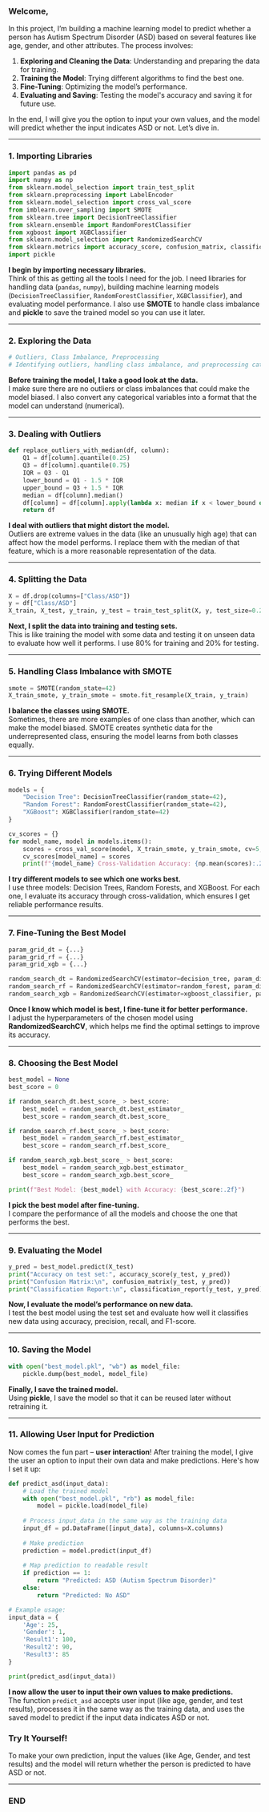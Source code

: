### Welcome,



In this project, I’m building a machine learning model to predict whether a person has Autism Spectrum Disorder (ASD) based on several features like age, gender, and other attributes. The process involves:
1. **Exploring and Cleaning the Data**: Understanding and preparing the data for training.
2. **Training the Model**: Trying different algorithms to find the best one.
3. **Fine-Tuning**: Optimizing the model’s performance.
4. **Evaluating and Saving**: Testing the model's accuracy and saving it for future use.

In the end, I will give you the option to input your own values, and the model will predict whether the input indicates ASD or not. Let’s dive in.

---

### **1. Importing Libraries**

```python
import pandas as pd
import numpy as np
from sklearn.model_selection import train_test_split
from sklearn.preprocessing import LabelEncoder
from sklearn.model_selection import cross_val_score
from imblearn.over_sampling import SMOTE
from sklearn.tree import DecisionTreeClassifier
from sklearn.ensemble import RandomForestClassifier
from xgboost import XGBClassifier
from sklearn.model_selection import RandomizedSearchCV
from sklearn.metrics import accuracy_score, confusion_matrix, classification_report
import pickle
```

**I begin by importing necessary libraries.**  
Think of this as getting all the tools I need for the job. I need libraries for handling data (`pandas`, `numpy`), building machine learning models (`DecisionTreeClassifier`, `RandomForestClassifier`, `XGBClassifier`), and evaluating model performance. I also use **SMOTE** to handle class imbalance and **pickle** to save the trained model so you can use it later.

---

### **2. Exploring the Data**

```python
# Outliers, Class Imbalance, Preprocessing
# Identifying outliers, handling class imbalance, and preprocessing categorical features
```

**Before training the model, I take a good look at the data.**  
I make sure there are no outliers or class imbalances that could make the model biased. I also convert any categorical variables into a format that the model can understand (numerical).

---

### **3. Dealing with Outliers**

```python
def replace_outliers_with_median(df, column):
    Q1 = df[column].quantile(0.25)
    Q3 = df[column].quantile(0.75)
    IQR = Q3 - Q1
    lower_bound = Q1 - 1.5 * IQR
    upper_bound = Q3 + 1.5 * IQR
    median = df[column].median()
    df[column] = df[column].apply(lambda x: median if x < lower_bound or x > upper_bound else x)
    return df
```

**I deal with outliers that might distort the model.**  
Outliers are extreme values in the data (like an unusually high age) that can affect how the model performs. I replace them with the median of that feature, which is a more reasonable representation of the data.

---

### **4. Splitting the Data**

```python
X = df.drop(columns=["Class/ASD"])
y = df["Class/ASD"]
X_train, X_test, y_train, y_test = train_test_split(X, y, test_size=0.2, random_state=42)
```

**Next, I split the data into training and testing sets.**  
This is like training the model with some data and testing it on unseen data to evaluate how well it performs. I use 80% for training and 20% for testing.

---

### **5. Handling Class Imbalance with SMOTE**

```python
smote = SMOTE(random_state=42)
X_train_smote, y_train_smote = smote.fit_resample(X_train, y_train)
```

**I balance the classes using SMOTE.**  
Sometimes, there are more examples of one class than another, which can make the model biased. SMOTE creates synthetic data for the underrepresented class, ensuring the model learns from both classes equally.

---

### **6. Trying Different Models**

```python
models = {
    "Decision Tree": DecisionTreeClassifier(random_state=42),
    "Random Forest": RandomForestClassifier(random_state=42),
    "XGBoost": XGBClassifier(random_state=42)
}

cv_scores = {}
for model_name, model in models.items():
    scores = cross_val_score(model, X_train_smote, y_train_smote, cv=5, scoring="accuracy")
    cv_scores[model_name] = scores
    print(f"{model_name} Cross-Validation Accuracy: {np.mean(scores):.2f}")
```

**I try different models to see which one works best.**  
I use three models: Decision Trees, Random Forests, and XGBoost. For each one, I evaluate its accuracy through cross-validation, which ensures I get reliable performance results.

---

### **7. Fine-Tuning the Best Model**

```python
param_grid_dt = {...}
param_grid_rf = {...}
param_grid_xgb = {...}

random_search_dt = RandomizedSearchCV(estimator=decision_tree, param_distributions=param_grid_dt, n_iter=20, cv=5, scoring="accuracy", random_state=42)
random_search_rf = RandomizedSearchCV(estimator=random_forest, param_distributions=param_grid_rf, n_iter=20, cv=5, scoring="accuracy", random_state=42)
random_search_xgb = RandomizedSearchCV(estimator=xgboost_classifier, param_distributions=param_grid_xgb, n_iter=20, cv=5, scoring="accuracy", random_state=42)
```

**Once I know which model is best, I fine-tune it for better performance.**  
I adjust the hyperparameters of the chosen model using **RandomizedSearchCV**, which helps me find the optimal settings to improve its accuracy.

---

### **8. Choosing the Best Model**

```python
best_model = None
best_score = 0

if random_search_dt.best_score_ > best_score:
    best_model = random_search_dt.best_estimator_
    best_score = random_search_dt.best_score_

if random_search_rf.best_score_ > best_score:
    best_model = random_search_rf.best_estimator_
    best_score = random_search_rf.best_score_

if random_search_xgb.best_score_ > best_score:
    best_model = random_search_xgb.best_estimator_
    best_score = random_search_xgb.best_score_

print(f"Best Model: {best_model} with Accuracy: {best_score:.2f}")
```

**I pick the best model after fine-tuning.**  
I compare the performance of all the models and choose the one that performs the best.

---

### **9. Evaluating the Model**

```python
y_pred = best_model.predict(X_test)
print("Accuracy on test set:", accuracy_score(y_test, y_pred))
print("Confusion Matrix:\n", confusion_matrix(y_test, y_pred))
print("Classification Report:\n", classification_report(y_test, y_pred))
```

**Now, I evaluate the model’s performance on new data.**  
I test the best model using the test set and evaluate how well it classifies new data using accuracy, precision, recall, and F1-score.

---

### **10. Saving the Model**

```python
with open("best_model.pkl", "wb") as model_file:
    pickle.dump(best_model, model_file)
```

**Finally, I save the trained model.**  
Using **pickle**, I save the model so that it can be reused later without retraining it.

---

### **11. Allowing User Input for Prediction**

Now comes the fun part – **user interaction**! After training the model, I give the user an option to input their own data and make predictions. Here's how I set it up:

```python
def predict_asd(input_data):
    # Load the trained model
    with open("best_model.pkl", "rb") as model_file:
        model = pickle.load(model_file)
    
    # Process input_data in the same way as the training data
    input_df = pd.DataFrame([input_data], columns=X.columns)
    
    # Make prediction
    prediction = model.predict(input_df)
    
    # Map prediction to readable result
    if prediction == 1:
        return "Predicted: ASD (Autism Spectrum Disorder)"
    else:
        return "Predicted: No ASD"

# Example usage:
input_data = {
    'Age': 25, 
    'Gender': 1, 
    'Result1': 100, 
    'Result2': 90, 
    'Result3': 85
}

print(predict_asd(input_data))
```

**I now allow the user to input their own values to make predictions.**  
The function `predict_asd` accepts user input (like age, gender, and test results), processes it in the same way as the training data, and uses the saved model to predict if the input data indicates ASD or not.

### **Try It Yourself!**
To make your own prediction, input the values (like Age, Gender, and test results) and the model will return whether the person is predicted to have ASD or not.

---

### END
